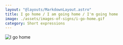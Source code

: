 ```yaml
---
layout: "@layouts/MarkdownLayout.astro"
title: I go home / I am going home / I'm going home
image: ./assets/images-of-signs/i-go-home.gif
category: Short expressions
---
```


![I go home](@signs/i-go-home.gif)
